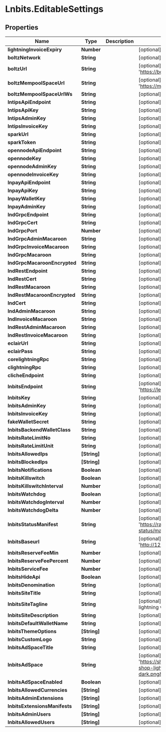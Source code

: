 # Lnbits.EditableSettings

## Properties

Name | Type | Description | Notes
------------ | ------------- | ------------- | -------------
**lightningInvoiceExpiry** | **Number** |  | [optional] [default to 600]
**boltzNetwork** | **String** |  | [optional] [default to &#39;main&#39;]
**boltzUrl** | **String** |  | [optional] [default to &#39;https://boltz.exchange/api&#39;]
**boltzMempoolSpaceUrl** | **String** |  | [optional] [default to &#39;https://mempool.space&#39;]
**boltzMempoolSpaceUrlWs** | **String** |  | [optional] [default to &#39;wss://mempool.space&#39;]
**lntipsApiEndpoint** | **String** |  | [optional] 
**lntipsApiKey** | **String** |  | [optional] 
**lntipsAdminKey** | **String** |  | [optional] 
**lntipsInvoiceKey** | **String** |  | [optional] 
**sparkUrl** | **String** |  | [optional] 
**sparkToken** | **String** |  | [optional] 
**opennodeApiEndpoint** | **String** |  | [optional] 
**opennodeKey** | **String** |  | [optional] 
**opennodeAdminKey** | **String** |  | [optional] 
**opennodeInvoiceKey** | **String** |  | [optional] 
**lnpayApiEndpoint** | **String** |  | [optional] 
**lnpayApiKey** | **String** |  | [optional] 
**lnpayWalletKey** | **String** |  | [optional] 
**lnpayAdminKey** | **String** |  | [optional] 
**lndGrpcEndpoint** | **String** |  | [optional] 
**lndGrpcCert** | **String** |  | [optional] 
**lndGrpcPort** | **Number** |  | [optional] 
**lndGrpcAdminMacaroon** | **String** |  | [optional] 
**lndGrpcInvoiceMacaroon** | **String** |  | [optional] 
**lndGrpcMacaroon** | **String** |  | [optional] 
**lndGrpcMacaroonEncrypted** | **String** |  | [optional] 
**lndRestEndpoint** | **String** |  | [optional] 
**lndRestCert** | **String** |  | [optional] 
**lndRestMacaroon** | **String** |  | [optional] 
**lndRestMacaroonEncrypted** | **String** |  | [optional] 
**lndCert** | **String** |  | [optional] 
**lndAdminMacaroon** | **String** |  | [optional] 
**lndInvoiceMacaroon** | **String** |  | [optional] 
**lndRestAdminMacaroon** | **String** |  | [optional] 
**lndRestInvoiceMacaroon** | **String** |  | [optional] 
**eclairUrl** | **String** |  | [optional] 
**eclairPass** | **String** |  | [optional] 
**corelightningRpc** | **String** |  | [optional] 
**clightningRpc** | **String** |  | [optional] 
**clicheEndpoint** | **String** |  | [optional] 
**lnbitsEndpoint** | **String** |  | [optional] [default to &#39;https://legend.lnbits.com&#39;]
**lnbitsKey** | **String** |  | [optional] 
**lnbitsAdminKey** | **String** |  | [optional] 
**lnbitsInvoiceKey** | **String** |  | [optional] 
**fakeWalletSecret** | **String** |  | [optional] [default to &#39;ToTheMoon1&#39;]
**lnbitsBackendWalletClass** | **String** |  | [optional] [default to &#39;VoidWallet&#39;]
**lnbitsRateLimitNo** | **String** |  | [optional] [default to &#39;200&#39;]
**lnbitsRateLimitUnit** | **String** |  | [optional] [default to &#39;minute&#39;]
**lnbitsAllowedIps** | **[String]** |  | [optional] 
**lnbitsBlockedIps** | **[String]** |  | [optional] 
**lnbitsNotifications** | **Boolean** |  | [optional] [default to false]
**lnbitsKillswitch** | **Boolean** |  | [optional] [default to false]
**lnbitsKillswitchInterval** | **Number** |  | [optional] [default to 60]
**lnbitsWatchdog** | **Boolean** |  | [optional] [default to false]
**lnbitsWatchdogInterval** | **Number** |  | [optional] [default to 60]
**lnbitsWatchdogDelta** | **Number** |  | [optional] [default to 1000000]
**lnbitsStatusManifest** | **String** |  | [optional] [default to &#39;https://raw.githubusercontent.com/lnbits/lnbits-status/main/manifest.json&#39;]
**lnbitsBaseurl** | **String** |  | [optional] [default to &#39;http://127.0.0.1:5000/&#39;]
**lnbitsReserveFeeMin** | **Number** |  | [optional] [default to 2000]
**lnbitsReserveFeePercent** | **Number** |  | [optional] [default to 1.0]
**lnbitsServiceFee** | **Number** |  | [optional] [default to 0]
**lnbitsHideApi** | **Boolean** |  | [optional] [default to false]
**lnbitsDenomination** | **String** |  | [optional] [default to &#39;sats&#39;]
**lnbitsSiteTitle** | **String** |  | [optional] [default to &#39;LNbits&#39;]
**lnbitsSiteTagline** | **String** |  | [optional] [default to &#39;free and open-source lightning wallet&#39;]
**lnbitsSiteDescription** | **String** |  | [optional] 
**lnbitsDefaultWalletName** | **String** |  | [optional] [default to &#39;LNbits wallet&#39;]
**lnbitsThemeOptions** | **[String]** |  | [optional] 
**lnbitsCustomLogo** | **String** |  | [optional] 
**lnbitsAdSpaceTitle** | **String** |  | [optional] [default to &#39;Supported by&#39;]
**lnbitsAdSpace** | **String** |  | [optional] [default to &#39;https://shop.lnbits.com/;/static/images/lnbits-shop-light.png;/static/images/lnbits-shop-dark.png&#39;]
**lnbitsAdSpaceEnabled** | **Boolean** |  | [optional] [default to false]
**lnbitsAllowedCurrencies** | **[String]** |  | [optional] 
**lnbitsAdminExtensions** | **[String]** |  | [optional] 
**lnbitsExtensionsManifests** | **[String]** |  | [optional] 
**lnbitsAdminUsers** | **[String]** |  | [optional] 
**lnbitsAllowedUsers** | **[String]** |  | [optional] 


